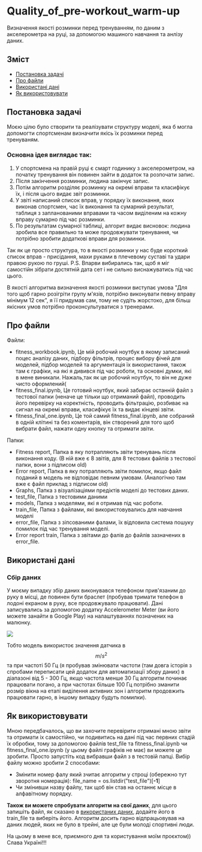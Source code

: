 # Quality_of_pre-workout_warm-up
Визначення якості розминки перед тренуванням, по даним з акселерометра на руці, за допомогою машиного навчання та анлізу даних.

## Зміст

- [Постановка задачі](#постановка-задачі)
- [Про файли](#про-файли)
- [Використані дані](#використані-дані)
- [Як використовувати](#як-використовувати)

## Постановка задачі

Моєю цілю було створити та реалізувати структуру моделі, яка б могла допомогти спортсменам визначити якісь їх розминки перед тренуваням.
### Основна ідея виглядає так:
1) У спортсмена на правій руці є смарт годинику з акселерометром, на початку тренування він повинен зайти в додаток та розпочати запис.
2) Після закінчення розминки, людина закінчує запис.
3) Потім алгоритм розділяє розминку на окремі вправи та класифікує їх, і після цього видає звіт розминки.
4) У звіті написаний список вправ, у порядку їх виконання, яких виконав спортсмен, час їх виконання та сумарний результат, таблиця з запланованими вправами та часом виділеним на кожну вправу сумарно під час розминки.
5) По результатам сумарної таблиці, алгорит видає висновок: людина зробила все правильно та може продовжувати тренування, чи потрібно зробити додаткові вправи для розминки.

Так як це просто структура, то в якості розминки у нас буде короткий список вправ - присідання, махи руками в плечевому суставі та удари правою рукою по груші.
P.S. Впарви вибирались так, щоб я міг самостійн зібрати достятній дата сет і не сильно виснажуватись під час цього.

В якості алгоритма визначення якості розминки виступає умова "Для того щоб гарно розігріти групу м'язів, потрібно виконувати певну вправу мінімум 12 сек", я її придумав сам, тому не судіть жорстоко, для більш якісних умов потрібно проконсультуватися з тренерами.

## Про файли

Файли:
- fitness_workbook.ipynb, Це мій робочий ноутбук в якому записаний поцес аналізу даних, підбору фільтрів, процес вибору фічей для моделей, підбор моделей та аргументація їх використання, також там є графіки, на які я дивився під час роботи, та основні думки, які в мене виникали. Нажаль,так як це робочий ноутбук, то він не дуже чисто оформлений(
- fitness_final.ipynb, Це готовий ноутбук, який забирає останній файл з тестової папки (неначе це тільки що отриманий файл), проводить його перевірку на коректність, проводить фільтрацію, розбиває на сигнал на окремі вправи, класифікує їх та видає кінцеві звіти.
- fitness_final_one.ipynb, Це той самий fitness_final.ipynb, але собраний в одній клітині та без коментарів, він створений для того щоб вибрати файл, нажати одну кнопку та отримати звіти.

Папки:
- Fitness report, Папка в яку потрапляють звіти тренувань після виконання коду. (В ній вже є 8 звітів, для 8 тестових файлів з тестової папки, вони з підписом old)
- Error report, Папка в яку потрапляють звіти помилок, якщо файл поданий в модель не відповідає певним умовам. (Аналогічно там вже є файл приклад з підписом old)
- Graphs, Папка з візуалізаціями предіктів моделі до тестових даних.
- test_file, Папка з тестовими даними
- models, Папка з моделями, які я отримав під час роботи.
- train_file, Папка з файлами, які використовувались для навчання моделі
- error_file, Папка з зіпсованими фалами, їх відловила система пошуку помилок під час тренування моделі.
- Error report train, Папка з звітами до фалів до файлів зазначених в error_file.

## Використані дані

### Сбір даних
У моєму випадку збір даних виконувався телефоном прив'язаним до руку в місці, де повинен бути браслет (пробував тримати телефон в лодоні екраном в руку, все продовжувало працювати).
Дані записувались за допомогою додатку Accelerometer Meter (ви його можете занайти в Google Play) на налаштуваннях позначених на малюнку.

<img src="./app_settings.png" style="max-width: 100%; margin-left: auto; margin-right: auto;" />

Тобто модель використоє значення датчика в $$m/s^{2}$$ та при частоті 50 Гц (я пробував змінювати частоти (там довга історія з спробами переписати цей додаток для автоматизації збору даних) в діапазоні від 5 - 300 Гц, якщо частота менше 30 Гц алгоритм починає працювати погано, а при частотах більше 100 Гц потрібно зманити розмір вікна на етапі виділення активних зон і алгоритм продовжить працювати гарно, в іншому випадку будуть помилки).


## Як використовувати

Мною передбачалось, що ви захочите перевірити отримані мною звіти та отримати іх самостійно, чи подивитись на дані під час первних стадій їх обробки, тому за допомогою файлів test_file та fitness_final.ipynb чи fitness_final_one.ipynb (у цьому файлі графіків не має) ви можете це зробити.
Просто запустіть код вибравши файл з в тестовій папці.
Вибір файлу можно зробити 2 способами:
- Змінити номер фалу який зчитає алгоритм у строці (обережно тут зворотня номерація):
file_name = os.listdir("test_file")[**-1**]
- Чи змінивши назву файлу, так щоб він став на останнє місце в алфавітному порядку.

**Також ви можете спробувати алгоритм на свої даних**, для цього запишіть файл, як сказано в [використаних даних](#використані-дані), додайте його в train_file та виберіть його. Алгоритм досить гарно відпрацьовував на даних людей, яких не було в трейні, але це були молоді спортивні люди.

На цьому в мене все, приємного дня та користування моїм проєктом))
Слава Україні!!!

